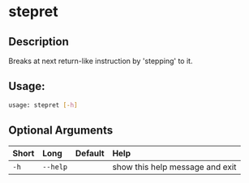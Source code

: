 



# stepret

## Description


Breaks at next return-like instruction by 'stepping' to it.
## Usage:


```bash
usage: stepret [-h]

```
## Optional Arguments

|Short|Long|Default|Help|
| :--- | :--- | :--- | :--- |
|`-h`|`--help`||show this help message and exit|
